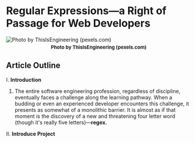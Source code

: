 # Regular Expressions&mdash;a Right of Passage for Web Developers

![Photo by ThisIsEngineering (pexels.com)](./images/redheaded-woman-coding.jpg)

<p style="text-align: center; font-weight: bold; margin-top: -10px;
font-size: 13px;">
Photo by ThisIsEngineering (pexels.com)
</p>

## Article Outline

I. **Introduction**

  1. The entire software engineering profession, regardless of discipline, eventually faces a challenge along the learning pathway. When a budding or even an experienced developer encounters this challenge, it presents as somewhat of a monolithic barrier. It is almost as if that moment is the discovery of a new and threatening four letter word (though it's really five letters)&mdash;**regex.**

II. **Introduce Project**

